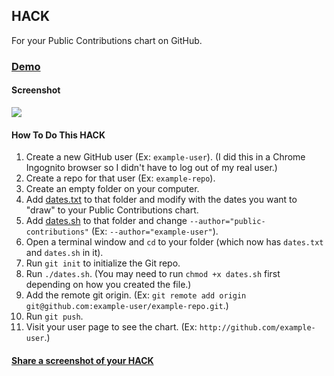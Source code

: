 ## HACK

For your Public Contributions chart on GitHub.

### [Demo](https://github.com/public-contributions)

#### Screenshot

![](https://raw.github.com/public-contributions/HACK/master/hack.png)

#### How To Do This HACK

1. Create a new GitHub user (Ex: `example-user`). (I did this in a Chrome Ingognito browser so I didn't have to log out of my real user.)
1. Create a repo for that user (Ex: `example-repo`).
1. Create an empty folder on your computer.
1. Add [dates.txt](https://github.com/public-contributions/HACK/blob/master/dates/dates.txt) to that folder and modify with the dates you want to "draw" to your Public Contributions chart.
1. Add [dates.sh](https://github.com/public-contributions/HACK/blob/master/dates/dates.sh) to that folder and change `--author="public-contributions"` (Ex: `--author="example-user"`).
1. Open a terminal window and `cd` to your folder (which now has `dates.txt` and `dates.sh` in it).
1. Run `git init` to initialize the Git repo.
1. Run `./dates.sh`. (You may need to run `chmod +x dates.sh` first depending on how you created the file.)
1. Add the remote git origin. (Ex: `git remote add origin git@github.com:example-user/example-repo.git`.)
1. Run `git push`.
1. Visit your user page to see the chart. (Ex: `http://github.com/example-user`.)

#### [Share a screenshot of your HACK](https://github.com/public-contributions/HACK/issues/1)